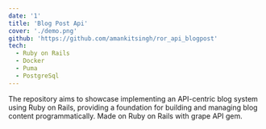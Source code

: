 ```yaml
---
date: '1'
title: 'Blog Post Api'
cover: './demo.png'
github: 'https://github.com/amankitsingh/ror_api_blogpost'
tech:
  - Ruby on Rails
  - Docker
  - Puma
  - PostgreSql
---
```


The repository aims to showcase implementing an API-centric blog system using Ruby on Rails, providing a foundation for building and managing blog content programmatically. Made on Ruby on Rails with grape API gem.
